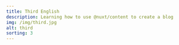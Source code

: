 ```yaml
---
title: Third English
description: Learning how to use @nuxt/content to create a blog
img: /img/third.jpg
alt: third
sorting: 3
---
```

